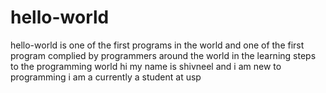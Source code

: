 # hello-world
hello-world is one of the first programs in the world and one of the first program complied by programmers around the world in the learning steps to the programming world 
hi my name is shivneel and i am new to programming i am a currently a student at usp
